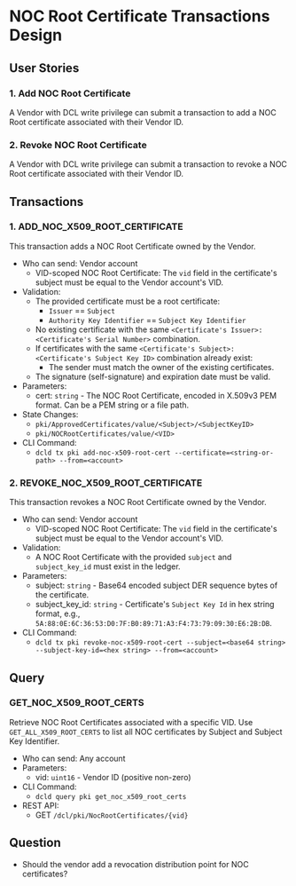 # NOC Root Certificate Transactions Design

## User Stories

### 1. Add NOC Root Certificate
A Vendor with DCL write privilege can submit a transaction to add a NOC Root certificate associated with their Vendor ID.

### 2. Revoke NOC Root Certificate
A Vendor with DCL write privilege can submit a transaction to revoke a NOC Root certificate associated with their Vendor ID. 

## Transactions

### 1. ADD_NOC_X509_ROOT_CERTIFICATE
This transaction adds a NOC Root Certificate owned by the Vendor.

- Who can send: Vendor account
  - VID-scoped NOC Root Certificate: The `vid` field in the certificate's subject must be equal to the Vendor account's VID.
- Validation:
  - The provided certificate must be a root certificate:
    - `Issuer` == `Subject`
    - `Authority Key Identifier` == `Subject Key Identifier`
  - No existing certificate with the same `<Certificate's Issuer>:<Certificate's Serial Number>` combination.
  - If certificates with the same `<Certificate's Subject>:<Certificate's Subject Key ID>` combination already exist:
    - The sender must match the owner of the existing certificates.
  - The signature (self-signature) and expiration date must be valid.
- Parameters:
  - cert: `string` - The NOC Root Certificate, encoded in X.509v3 PEM format. Can be a PEM string or a file path.
- State Changes:
  - `pki/ApprovedCertificates/value/<Subject>/<SubjectKeyID>`
  - `pki/NOCRootCertificates/value/<VID>`
- CLI Command:
  - `dcld tx pki add-noc-x509-root-cert --certificate=<string-or-path> --from=<account>`

### 2. REVOKE_NOC_X509_ROOT_CERTIFICATE
This transaction revokes a NOC Root Certificate owned by the Vendor.

- Who can send: Vendor account
  - VID-scoped NOC Root Certificate: The `vid` field in the certificate's subject must be equal to the Vendor account's VID.
- Validation:
  - A NOC Root Certificate with the provided `subject` and `subject_key_id` must exist in the ledger.
- Parameters:
  - subject: `string` - Base64 encoded subject DER sequence bytes of the certificate.
  - subject_key_id: `string` - Certificate's `Subject Key Id` in hex string format, e.g., `5A:88:0E:6C:36:53:D0:7F:B0:89:71:A3:F4:73:79:09:30:E6:2B:DB`.
- CLI Command:
  - `dcld tx pki revoke-noc-x509-root-cert --subject=<base64 string> --subject-key-id=<hex string> --from=<account>`

## Query

### GET_NOC_X509_ROOT_CERTS

Retrieve NOC Root Certificates associated with a specific VID. 
Use `GET_ALL_X509_ROOT_CERTS` to list all NOC certificates by Subject and Subject Key Identifier.

- Who can send: Any account
- Parameters:
  - vid: `uint16` - Vendor ID (positive non-zero)
- CLI Command:
  - `dcld query pki get_noc_x509_root_certs`
- REST API:
  - GET `/dcl/pki/NocRootCertificates/{vid}`

## Question
- Should the vendor add a revocation distribution point for NOC certificates?